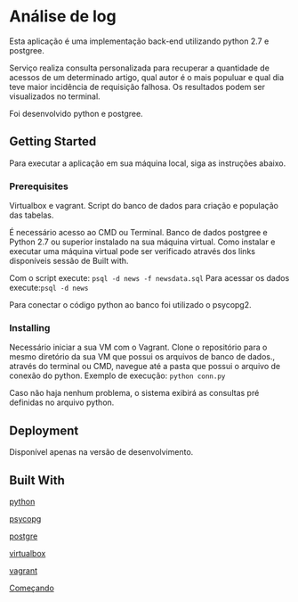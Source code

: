 # Análise de log

Esta aplicação é uma implementação back-end utilizando python 2.7 e postgree.

Serviço realiza consulta personalizada para recuperar a quantidade de acessos de um determinado
artigo, qual autor é o mais populuar e qual dia teve maior incidência de requisição falhosa.
Os resultados podem ser visualizados no terminal.

Foi desenvolvido python e postgree.

## Getting Started

Para executar a aplicação em sua máquina local, siga as instruções abaixo.

### Prerequisites
Virtualbox e vagrant.
Script do banco de dados para criação e população das tabelas.

É necessário acesso ao CMD ou Terminal. Banco de dados postgree e Python 2.7 ou superior
instalado na sua máquina virtual.
Como instalar e executar uma máquina virtual pode ser verificado através dos links disponíveis
sessão de Built with.

Com o script execute: ```psql -d news -f newsdata.sql```
Para acessar os dados execute:```psql -d news```

Para conectar o código python ao banco foi utilizado o psycopg2.

### Installing
Necessário iniciar a sua VM com o Vagrant.
Clone o repositório para o mesmo diretório da sua VM que possui os arquivos de banco de dados., através do terminal ou CMD, navegue até a pasta que possui o arquivo de conexão do python.
Exemplo de execução: ```python conn.py```

Caso não haja nenhum problema, o sistema exibirá as consultas pré definidas no arquivo python.


## Deployment

Disponível apenas na versão de desenvolvimento.

## Built With


[python](https://www.python.org/)

[psycopg](http://initd.org/psycopg/)

[postgre](https://www.postgresql.org/)

[virtualbox](https://www.virtualbox.org/)

[vagrant](https://www.vagrantup.com/)

[Começando](https://www.vagrantup.com/intro/getting-started/)
